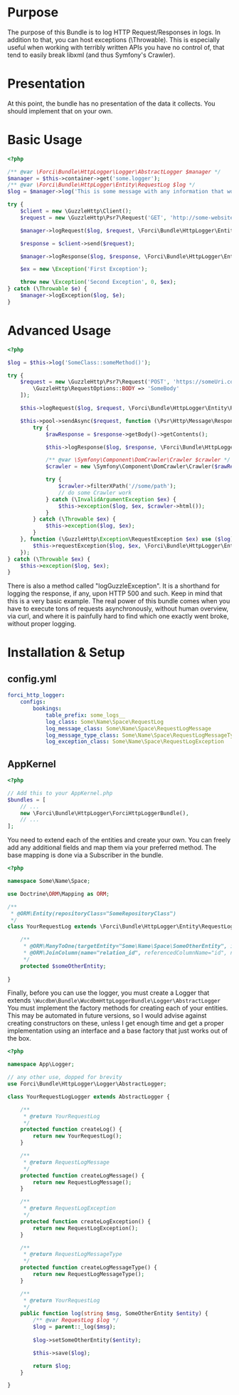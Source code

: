 # Purpose

The purpose of this Bundle is to log HTTP Request/Responses in logs.
In addition to that, you can host exceptions (\Throwable). 
This is especially useful when working with terribly written APIs you have no control of, that tend to easily break libxml (and thus Symfony's Crawler).

# Presentation

At this point, the bundle has no presentation of the data it collects.
You should implement that on your own.

# Basic Usage

```php
<?php

/** @var \Forci\Bundle\HttpLogger\Logger\AbstractLogger $manager */
$manager = $this->container->get('some.logger');
/** @var \Forci\Bundle\HttpLogger\Entity\RequestLog $log */
$log = $manager->log('This is some message with any information that would eventually help you once you need to debug something');

try {
    $client = new \GuzzleHttp\Client();
    $request = new \GuzzleHttp\Psr7\Request('GET', 'http://some-website.com/');

    $manager->logRequest($log, $request, \Forci\Bundle\HttpLogger\Entity\RequestLogMessageType::ID_TEXT_PLAIN);

    $response = $client->send($request);

    $manager->logResponse($log, $response, \Forci\Bundle\HttpLogger\Entity\RequestLogMessageType::ID_HTML);

    $ex = new \Exception('First Exception');

    throw new \Exception('Second Exception', 0, $ex);
} catch (\Throwable $e) {
    $manager->logException($log, $e);
}
```

# Advanced Usage

```php
<?php

$log = $this->log('SomeClass::someMethod()');

try {
    $request = new \GuzzleHttp\Psr7\Request('POST', 'https://someUri.com/API', [
        \GuzzleHttp\RequestOptions::BODY => 'SomeBody'
    ]);

    $this->logRequest($log, $request, \Forci\Bundle\HttpLogger\Entity\RequestLogMessageType::ID_XML);

    $this->pool->sendAsync($request, function (\Psr\Http\Message\ResponseInterface $response) use ($log) {
        try {
            $rawResponse = $response->getBody()->getContents();

            $this->logResponse($log, $response, \Forci\Bundle\HttpLogger\Entity\RequestLogMessageType::ID_XML);

            /** @var \Symfony\Component\DomCrawler\Crawler $crawler */
            $crawler = new \Symfony\Component\DomCrawler\Crawler($rawResponse);

            try {
                $crawler->filterXPath('//some/path');
                // do some Crawler work
            } catch (\InvalidArgumentException $ex) {
                $this->exception($log, $ex, $crawler->html());
            }
        } catch (\Throwable $ex) {
            $this->exception($log, $ex);
        }
    }, function (\GuzzleHttp\Exception\RequestException $ex) use ($log) {
        $this->requestException($log, $ex, \Forci\Bundle\HttpLogger\Entity\RequestLogMessageType::ID_XML);
    });
} catch (\Throwable $ex) {
    $this->exception($log, $ex);
}
```

There is also a method called "logGuzzleException". It is a shorthand for logging the response, if any, upon HTTP 500 and such.
Keep in mind that this is a very basic example. The real power of this bundle comes when you have to execute tons of requests asynchronously, without human overview, via curl, and where it is painfully hard to find which one exactly went broke, without proper logging.

# Installation & Setup

## config.yml

```yaml
forci_http_logger:
    configs:
        bookings:
            table_prefix: some_logs__
            log_class: Some\Name\Space\RequestLog
            log_message_class: Some\Name\Space\RequestLogMessage
            log_message_type_class: Some\Name\Space\RequestLogMessageType
            log_exception_class: Some\Name\Space\RequestLogException
```
            
## AppKernel

```php
<?php

// Add this to your AppKernel.php
$bundles = [
    // ...
    new \Forci\Bundle\HttpLogger\ForciHttpLoggerBundle(),
    // ...
];
```

You need to extend each of the entities and create your own. 
You can freely add any additional fields and map them via your preferred method. 
The base mapping is done via a Subscriber in the bundle.

```php
<?php

namespace Some\Name\Space;

use Doctrine\ORM\Mapping as ORM;

/**
 * @ORM\Entity(repositoryClass="SomeRepositoryClass")
 */
class YourRequestLog extends \Forci\Bundle\HttpLogger\Entity\RequestLog {

    /**
     * @ORM\ManyToOne(targetEntity="Some\Name\Space\SomeOtherEntity", inversedBy="inverseSideField")
     * @ORM\JoinColumn(name="relation_id", referencedColumnName="id", nullable=alse)
     */
    protected $someOtherEntity;
    
}    
```

Finally, before you can use the logger, you must create a Logger that extends `\Wucdbm\Bundle\WucdbmHttpLoggerBundle\Logger\AbstractLogger`
You must implement the factory methods for creating each of your entities. 
This may be automated in future versions, so I would advise against creating constructors on these, unless I get enough time and get a proper implementation using an interface and a base factory that just works out of the box.


```php
<?php

namespace App\Logger;

// any other use, dopped for brevity
use Forci\Bundle\HttpLogger\Logger\AbstractLogger;

class YourRequestLogLogger extends AbstractLogger {

    /**
     * @return YourRequestLog
     */
    protected function createLog() {
        return new YourRequestLog();
    }

    /**
     * @return RequestLogMessage
     */
    protected function createLogMessage() {
        return new RequestLogMessage();
    }

    /**
     * @return RequestLogException
     */
    protected function createLogException() {
        return new RequestLogException();
    }

    /**
     * @return RequestLogMessageType
     */
    protected function createLogMessageType() {
        return new RequestLogMessageType();
    }

    /**
     * @return YourRequestLog
     */
    public function log(string $msg, SomeOtherEntity $entity) {
        /** @var RequestLog $log */
        $log = parent::_log($msg);
        
        $log->setSomeOtherEntity($entity);

        $this->save($log);

        return $log;
    }

}
```
